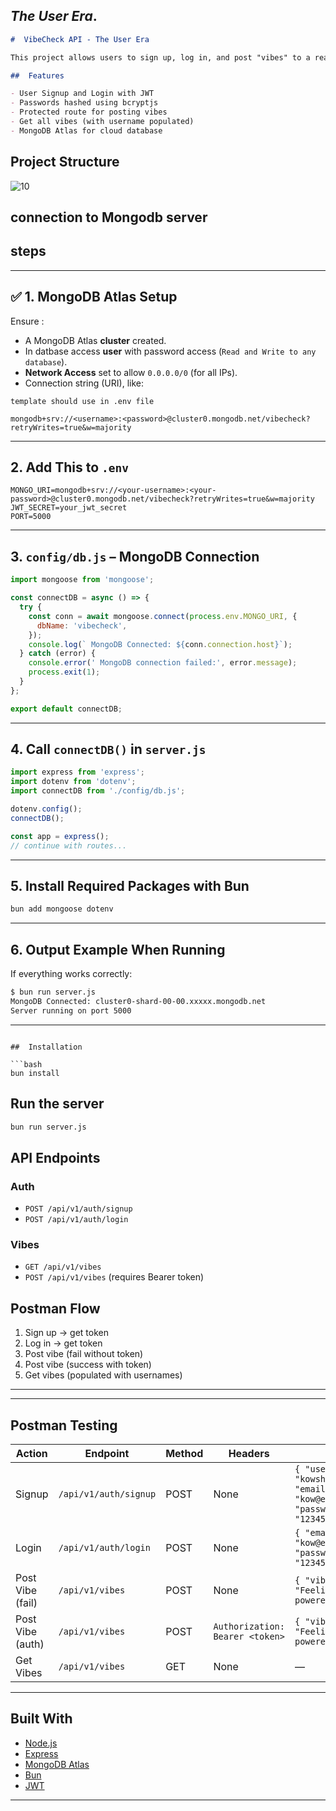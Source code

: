 ## *The User Era*.

```markdown
#  VibeCheck API - The User Era

This project allows users to sign up, log in, and post "vibes" to a real MongoDB Atlas database using Node.js, Express, and Bun.

##  Features

- User Signup and Login with JWT
- Passwords hashed using bcryptjs
- Protected route for posting vibes
- Get all vibes (with username populated)
- MongoDB Atlas for cloud database


```
##  Project Structure


![10](https://github.com/user-attachments/assets/02d6ddf5-ab1c-419d-94c6-56cdd2186b4f)

## connection to Mongodb server
## steps
---

## ✅ 1. MongoDB Atlas Setup 

Ensure :

* A MongoDB Atlas **cluster** created.
* In datbase access **user** with password access (`Read and Write to any database`).
* **Network Access** set to allow `0.0.0.0/0` (for all IPs).
* Connection string (URI), like:

```
template should use in .env file

mongodb+srv://<username>:<password>@cluster0.mongodb.net/vibecheck?retryWrites=true&w=majority
```

---

##  2. Add This to `.env`

```env
MONGO_URI=mongodb+srv://<your-username>:<your-password>@cluster0.mongodb.net/vibecheck?retryWrites=true&w=majority
JWT_SECRET=your_jwt_secret
PORT=5000
```

---

##  3. `config/db.js` – MongoDB Connection

```js
import mongoose from 'mongoose';

const connectDB = async () => {
  try {
    const conn = await mongoose.connect(process.env.MONGO_URI, {
      dbName: 'vibecheck',
    });
    console.log(` MongoDB Connected: ${conn.connection.host}`);
  } catch (error) {
    console.error(' MongoDB connection failed:', error.message);
    process.exit(1);
  }
};

export default connectDB;
```

---

##  4. Call `connectDB()` in `server.js`

```js
import express from 'express';
import dotenv from 'dotenv';
import connectDB from './config/db.js';

dotenv.config();
connectDB();

const app = express();
// continue with routes...
```

---

##  5. Install Required Packages with Bun

```bash
bun add mongoose dotenv
```

---

##  6. Output Example When Running

If everything works correctly:

```bash
$ bun run server.js
MongoDB Connected: cluster0-shard-00-00.xxxxx.mongodb.net
Server running on port 5000
```

---

````

##  Installation

```bash
bun install
````

##  Run the server

```bash
bun run server.js
```

##  API Endpoints

### Auth

* `POST /api/v1/auth/signup`
* `POST /api/v1/auth/login`

### Vibes

* `GET /api/v1/vibes`
* `POST /api/v1/vibes` (requires Bearer token)

##  Postman Flow

1. Sign up → get token
2. Log in → get token
3. Post vibe (fail without token)
4. Post vibe (success with token)
5. Get vibes (populated with usernames)

---
---

##  Postman Testing 

| Action           | Endpoint              | Method | Headers                         | Body                                                                          |
| ---------------- | --------------------- | ------ | ------------------------------- | ----------------------------------------------------------------------------- |
| Signup           | `/api/v1/auth/signup` | POST   | None                            | `{ "username": "kowshik", "email": "kow@example.com", "password": "123456" }` |
| Login            | `/api/v1/auth/login`  | POST   | None                            | `{ "email": "kow@example.com", "password": "123456" }`                        |
| Post Vibe (fail) | `/api/v1/vibes`       | POST   | None                            | `{ "vibeText": "Feeling Bun-powered!" }`                                      |
| Post Vibe (auth) | `/api/v1/vibes`       | POST   | `Authorization: Bearer <token>` | `{ "vibeText": "Feeling Bun-powered!" }`                                      |
| Get Vibes        | `/api/v1/vibes`       | GET    | None                            | —                                                                             |

---
## Built With

* [Node.js](https://nodejs.org/)
* [Express](https://expressjs.com/)
* [MongoDB Atlas](https://www.mongodb.com/cloud/atlas)
* [Bun](https://bun.sh/)
* [JWT](https://jwt.io/)



---

```

